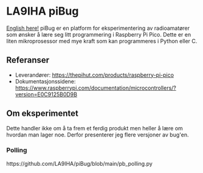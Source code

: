# LA9IHA piBug
<a href="https://github.com/LA9IHA/piBug/edit/main/READMEen.md">English here!</a>
piBug er en platform for eksperimentering av radioamatører som ønsker å lære seg litt programmering i Raspberry Pi Pico. Dette er en liten mikroprosessor med mye kraft som kan programmeres i Python eller C.

## Referanser

- Leverandører: https://thepihut.com/products/raspberry-pi-pico
- Dokumentasjonssidene: https://www.raspberrypi.com/documentation/microcontrollers/?version=E0C9125B0D9B 

<h2>Om eksperimentet</h2>
Dette handler ikke om å ta frem et ferdig produkt men heller å lære om hvordan man lager noe. Derfor presenterer jeg flere versjoner av bug'en.

<h3>Polling</h3>
https://github.com/LA9IHA/piBug/blob/main/pb_polling.py
